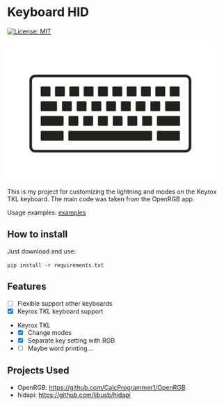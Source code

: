 # Keyboard HID

[![License: MIT](https://img.shields.io/badge/License-MIT-yellow.svg)](https://opensource.org/licenses/MIT)

<img src="icon.png" alt="Logo" height="320">

This is my project for customizing the lightning and modes on the Keyrox TKL keyboard.
The main code was taken from the OpenRGB app.

Usage examples: [examples](https://github.com/hteppl/keyboard-hid/tree/master/examples)

## How to install

Just download and use:

`pip install -r requirements.txt`

## Features

- [ ] Flexible support other keyboards
- [x] Keyrox TKL keyboard support
- Keyrox TKL
-
    - [x] Change modes
-
    - [x] Separate key setting with RGB
-
    - [ ] Maybe word printing...

## Projects Used

- OpenRGB: https://github.com/CalcProgrammer1/OpenRGB
- hidapi: https://github.com/libusb/hidapi 